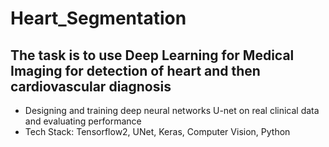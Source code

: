 # Heart_Segmentation
## The task is to use Deep Learning for Medical Imaging for detection of heart and then cardiovascular diagnosis
* Designing and training deep neural networks  U-net on real clinical data and evaluating performance
* Tech Stack: Tensorflow2, UNet, Keras, Computer Vision, Python
